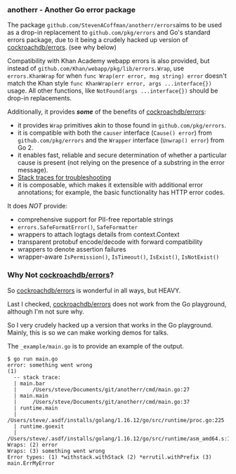 ### anotherr - Another Go error package 
The package `github.com/StevenACoffman/anotherr/errors`aims to be used as a drop-in replacement to `github.com/pkg/errors` and Go's standard errors package,
due to it being a crudely hacked up version of [cockroachdb/errors](https://github.com/cockroachdb/errors). (see why below)

Compatibility with Khan Academy webapp errors is also provided, but instead of `github.com/Khan/webapp/pkg/lib/errors.Wrap`, use `errors.KhanWrap` for when `func Wrap(err error, msg string) error`
doesn't match the Khan style `func KhanWrap(err error, args ...interface{})` usage. All other functions, like `NotFound(args ...interface{})` should be drop-in replacements. 

Additionally, it provides **_some_** of the benefits of [cockroachdb/errors](https://github.com/cockroachdb/errors):

- it provides `Wrap` primitives akin to those found in
  `github.com/pkg/errors`.
- it is compatible with both the `causer` interface (`Cause() error`) from
  `github.com/pkg/errors` and the `Wrapper` interface (`Unwrap() error`) from Go 2.
- it enables fast, reliable and secure determination of whether
  a particular cause is present (not relying on the presence of a substring in the error message).
- [Stack traces for troubleshooting](https://github.com/cockroachdb/cockroach/blob/master/docs/RFCS/20190318_error_handling.md#Stack-traces-for-troubleshooting)
- it is composable, which makes it extensible with additional error annotations;
  for example, the basic functionality has HTTP error codes.

It does *NOT* provide:
+ comprehensive support for PII-free reportable strings
+ `errors.SafeFormatError()`, `SafeFormatter`
+ wrappers to attach logtags details from context.Context
+ transparent protobuf encode/decode with forward compatibility
+ wrappers to denote assertion failures
+ wrapper-aware `IsPermission()`, `IsTimeout()`, `IsExist()`, `IsNotExist()`

### Why Not [cockroachdb/errors](https://github.com/cockroachdb/errors)?

So [cockroachdb/errors](https://github.com/cockroachdb/errors) is wonderful in all ways, but HEAVY.

Last I checked, [cockroachdb/errors](https://github.com/cockroachdb/errors) does not work from the Go playground, although I'm not sure why.

So I very crudely hacked up a version that works in the Go playground. Mainly, this is so we can make working demos for talks.

The `_example/main.go` is to provide an example of the output.
```
$ go run main.go
error: something went wrong
(1)
  -- stack trace:
  | main.bar
  | 	/Users/steve/Documents/git/anotherr/cmd/main.go:27
  | main.main
  | 	/Users/steve/Documents/git/anotherr/cmd/main.go:37
  | runtime.main
  | 	/Users/steve/.asdf/installs/golang/1.16.12/go/src/runtime/proc.go:225
  | runtime.goexit
  | 	/Users/steve/.asdf/installs/golang/1.16.12/go/src/runtime/asm_amd64.s:1371
Wraps: (2) error
Wraps: (3) something went wrong
Error types: (1) *withstack.withStack (2) *errutil.withPrefix (3) main.ErrMyError
```